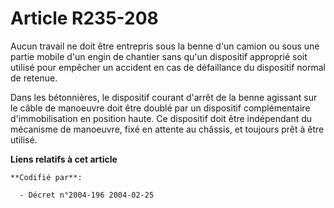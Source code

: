 # Article R235-208

Aucun travail ne doit être entrepris sous la benne d'un camion ou sous une partie mobile d'un engin de chantier sans qu'un
dispositif approprié soit utilisé pour empêcher un accident en cas de défaillance du dispositif normal de retenue.

Dans les bétonnières, le dispositif courant d'arrêt de la benne agissant sur le câble de manoeuvre doit être doublé par un
dispositif complémentaire d'immobilisation en position haute. Ce dispositif doit être indépendant du mécanisme de manoeuvre,
fixé en attente au châssis, et toujours prêt à être utilisé.

**Liens relatifs à cet article**

	**Codifié par**:

	  - Décret n°2004-196 2004-02-25
